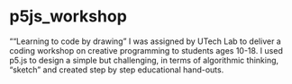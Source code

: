 # p5js_workshop
““Learning to code by drawing” I was assigned by UTech Lab to deliver a coding workshop on creative programming to students ages 10-18. I used p5.js to design a simple but challenging, in terms of algorithmic thinking, “sketch” and created step by step educational hand-outs.

